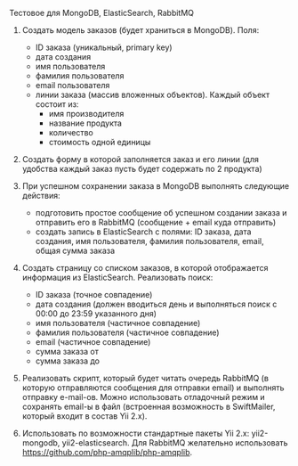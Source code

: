 Тестовое для MongoDB, ElasticSearch, RabbitMQ

1. Создать модель заказов (будет храниться в MongoDB). Поля:
	- ID заказа (уникальный, primary key)
	- дата создания
	- имя пользователя
	- фамилия пользователя
	- email пользователя
	- линии заказа (массив вложенных объектов). Каждый объект состоит из:
		- имя производителя
		- название продукта
		- количество
		- стоимость одной единицы

2. Создать форму в которой заполняется заказ и его линии (для удобства каждый заказ пусть будет содержать по 2 продукта)

3. При успешном сохранении заказа в MongoDB выполнять следующие действия:
	- подготовить простое сообщение об успешном создании заказа и отправить его в RabbitMQ (сообщение + email куда отправить)
	- создать запись в ElasticSearch с полями: ID заказа, дата создания, имя пользователя, фамилия пользователя, email, общая сумма заказа

4. Создать страницу со списком заказов, в которой отображается информация из ElasticSearch. Реализовать поиск:
	- ID заказа (точное совпадение)
	- дата создания (должен вводиться день и выполняться поиск с 00:00 до 23:59 указанного дня)
	- имя пользователя (частичное совпадение)
	- фамилия пользователя (частичное совпадение)
	- email (частичное совпадение)
	- сумма заказа от
	- сумма заказа до

5. Реализовать скрипт, который будет читать очередь RabbitMQ (в которую отправляются сообщения для отправки email) и выполнять отправку e-mail-ов. Можно использовать отладочный режим и сохранять email-ы в файл (встроенная возможность в SwiftMailer, который входит в состав Yii 2.x).

6. Использовать по возможности стандартные пакеты Yii 2.x: yii2-mongodb, yii2-elasticsearch. Для RabbitMQ желательно использовать https://github.com/php-amqplib/php-amqplib.
